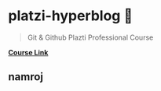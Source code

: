 # platzi-hyperblog 💚
> Git &amp; Github Plazti Professional Course

[**Course Link**](https://platzi.com/clases/git-github/ "Git & GitHub Professional Course")
## namroj